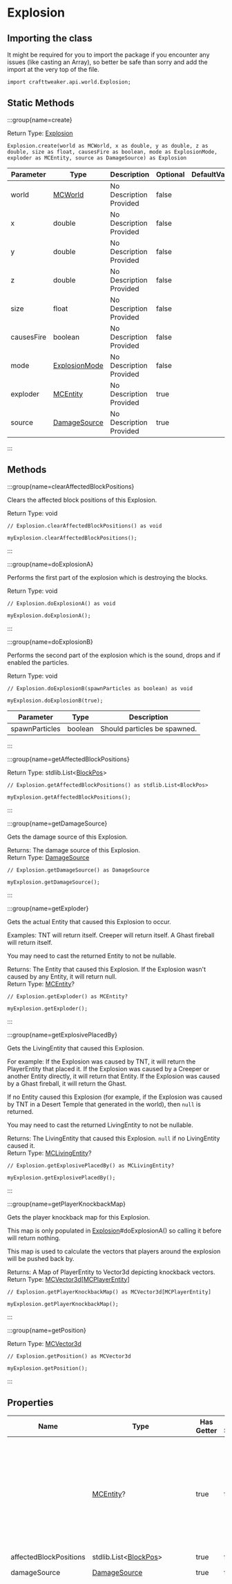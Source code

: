 # Explosion

## Importing the class

It might be required for you to import the package if you encounter any issues (like casting an Array), so better be safe than sorry and add the import at the very top of the file.
```zenscript
import crafttweaker.api.world.Explosion;
```


## Static Methods

:::group{name=create}

Return Type: [Explosion](/vanilla/api/world/Explosion)

```zenscript
Explosion.create(world as MCWorld, x as double, y as double, z as double, size as float, causesFire as boolean, mode as ExplosionMode, exploder as MCEntity, source as DamageSource) as Explosion
```

| Parameter | Type | Description | Optional | DefaultValue |
|-----------|------|-------------|----------|--------------|
| world | [MCWorld](/vanilla/api/world/MCWorld) | No Description Provided | false |  |
| x | double | No Description Provided | false |  |
| y | double | No Description Provided | false |  |
| z | double | No Description Provided | false |  |
| size | float | No Description Provided | false |  |
| causesFire | boolean | No Description Provided | false |  |
| mode | [ExplosionMode](/vanilla/api/world/ExplosionMode) | No Description Provided | false |  |
| exploder | [MCEntity](/vanilla/api/entity/MCEntity) | No Description Provided | true |  |
| source | [DamageSource](/vanilla/api/util/DamageSource) | No Description Provided | true |  |


:::

## Methods

:::group{name=clearAffectedBlockPositions}

Clears the affected block positions of this Explosion.

Return Type: void

```zenscript
// Explosion.clearAffectedBlockPositions() as void

myExplosion.clearAffectedBlockPositions();
```

:::

:::group{name=doExplosionA}

Performs the first part of the explosion which is destroying the blocks.

Return Type: void

```zenscript
// Explosion.doExplosionA() as void

myExplosion.doExplosionA();
```

:::

:::group{name=doExplosionB}

Performs the second part of the explosion which is the sound, drops and if enabled the particles.

Return Type: void

```zenscript
// Explosion.doExplosionB(spawnParticles as boolean) as void

myExplosion.doExplosionB(true);
```

| Parameter | Type | Description |
|-----------|------|-------------|
| spawnParticles | boolean | Should particles be spawned. |


:::

:::group{name=getAffectedBlockPositions}

Return Type: stdlib.List&lt;[BlockPos](/vanilla/api/util/BlockPos)&gt;

```zenscript
// Explosion.getAffectedBlockPositions() as stdlib.List<BlockPos>

myExplosion.getAffectedBlockPositions();
```

:::

:::group{name=getDamageSource}

Gets the damage source of this Explosion.

Returns: The damage source of this Explosion.  
Return Type: [DamageSource](/vanilla/api/util/DamageSource)

```zenscript
// Explosion.getDamageSource() as DamageSource

myExplosion.getDamageSource();
```

:::

:::group{name=getExploder}

Gets the actual Entity that caused this Explosion to occur.

 Examples:
 TNT will return itself.
 Creeper will return itself.
 A Ghast fireball will return itself.

 You may need to cast the returned Entity to not be nullable.

Returns: The Entity that caused this Explosion. If the Explosion wasn't caused by any Entity, it will return null.  
Return Type: [MCEntity](/vanilla/api/entity/MCEntity)?

```zenscript
// Explosion.getExploder() as MCEntity?

myExplosion.getExploder();
```

:::

:::group{name=getExplosivePlacedBy}

Gets the LivingEntity that caused this Explosion.

 For example:
 If the Explosion was caused by TNT, it will return the PlayerEntity that placed it.
 If the Explosion was caused by a Creeper or another Entity directly, it will return that Entity.
 If the Explosion was caused by a Ghast fireball, it will return the Ghast.

 If no Entity caused this Explosion (for example, if the Explosion was caused by TNT in a Desert Temple that
 generated in the world), then `null` is returned.

 You may need to cast the returned LivingEntity to not be nullable.

Returns: The LivingEntity that caused this Explosion. `null` if no LivingEntity caused it.  
Return Type: [MCLivingEntity](/vanilla/api/entity/MCLivingEntity)?

```zenscript
// Explosion.getExplosivePlacedBy() as MCLivingEntity?

myExplosion.getExplosivePlacedBy();
```

:::

:::group{name=getPlayerKnockbackMap}

Gets the player knockback map for this Explosion.

 This map is only populated in [Explosion](/vanilla/api/world/Explosion)#doExplosionA() so calling it before will return nothing.

 This map is used to calculate the vectors that players around the explosion will be pushed back by.

Returns: A Map of PlayerEntity to Vector3d depicting knockback vectors.  
Return Type: [MCVector3d](/vanilla/api/util/MCVector3d)[[MCPlayerEntity](/vanilla/api/entity/MCPlayerEntity)]

```zenscript
// Explosion.getPlayerKnockbackMap() as MCVector3d[MCPlayerEntity]

myExplosion.getPlayerKnockbackMap();
```

:::

:::group{name=getPosition}

Return Type: [MCVector3d](/vanilla/api/util/MCVector3d)

```zenscript
// Explosion.getPosition() as MCVector3d

myExplosion.getPosition();
```

:::


## Properties

| Name | Type | Has Getter | Has Setter | Description |
|------|------|------------|------------|-------------|
|  | [MCEntity](/vanilla/api/entity/MCEntity)? | true | false | Gets the actual Entity that caused this Explosion to occur. <br />  <br />  Examples: <br />  TNT will return itself. <br />  Creeper will return itself. <br />  A Ghast fireball will return itself. <br />  <br />  You may need to cast the returned Entity to not be nullable. |
| affectedBlockPositions | stdlib.List&lt;[BlockPos](/vanilla/api/util/BlockPos)&gt; | true | false | No Description Provided |
| damageSource | [DamageSource](/vanilla/api/util/DamageSource) | true | false | Gets the damage source of this Explosion. |
| explosivePlacedBy | [MCLivingEntity](/vanilla/api/entity/MCLivingEntity)? | true | false | Gets the LivingEntity that caused this Explosion. <br />  <br />  For example: <br />  If the Explosion was caused by TNT, it will return the PlayerEntity that placed it. <br />  If the Explosion was caused by a Creeper or another Entity directly, it will return that Entity. <br />  If the Explosion was caused by a Ghast fireball, it will return the Ghast. <br />  <br />  If no Entity caused this Explosion (for example, if the Explosion was caused by TNT in a Desert Temple that <br />  generated in the world), then `null` is returned. <br />  <br />  You may need to cast the returned LivingEntity to not be nullable. |
| playerKnockbackMap | [MCVector3d](/vanilla/api/util/MCVector3d)[[MCPlayerEntity](/vanilla/api/entity/MCPlayerEntity)] | true | false | Gets the player knockback map for this Explosion. <br />  <br />  This map is only populated in [Explosion](/vanilla/api/world/Explosion)#doExplosionA() so calling it before will return nothing. <br />  <br />  This map is used to calculate the vectors that players around the explosion will be pushed back by. |
| position | [MCVector3d](/vanilla/api/util/MCVector3d) | true | false | No Description Provided |

